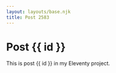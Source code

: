 ```yaml
---
layout: layouts/base.njk
title: Post 2583
---
```


# Post {{ id }}

This is post {{ id }} in my Eleventy project.
